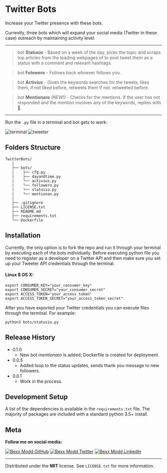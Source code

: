 # Twitter Bots
Increase your Twitter presence with these bots.

Currently, three bots which will expand your social media (Twitter in these case) outreach by maintaining activity level.

-----
> bot **Statusio** - Based on a week of the day, picks the topic and scraps top articles from the leading webpages of to post tweet them as a status with a comment and relevant hashtags.

> bot **Folowero** - Follows back whoever follows you.

> bot **Activius** - Given the keywords searches for the tweets, likes them, if not liked before, retweets them if not. retweeted before.

> bot **Mentionaro** _(NEW!)_ - Checks for the mentions. If the user has not responded and the mention involves any of the keywords, replies with 💯.

------
Run the `.py` file in a terminal and bot gets to work:

![terminal](https://media1.giphy.com/media/f94ATwIosgMFG5xwjs/giphy.gif)
![tweeter](https://media0.giphy.com/media/gLbiraGzJQFuPN0WOH/giphy.gif)

## Folders Structure
```
TwitterBots/
   |
   ├── bots/
   |    ├── cfg.py
   |    ├── dayandtime.py
   |    └── activius.py
   |    └── followero.py
   |    └── statusio.py
   |    └── mentionao.py
   |
   ├── .gitignore
   ├── LICENSE.txt
   ├── README.md
   ├── requirements.txt
   └── Dockerfile
```

## Installation

Currently, the only option is to fork the repo and run it through your terminal by executing each of the bots individually.
Before executing python file you need to register as a developer on a Twitter API and then make sure you set up your Tweeter API credentials through the terminal.

#### Linux $ OS X:
```
export CONSUMER_KEY="your_consumer_key"
export CONSUMER_SECRET="your_consumer_secret"
export ACCESS_TOKEN="your_access_token"
export ACCESS_TOKEN_SECRET="your_access_token_secret"
```

After you have exported your Twitter credentials you can execute files through the terminal. For example:
```
python3 bots/statusio.py
```

## Release History
* 0.1.0
   * New bot *mentionaro* is added; Dockerfile is created for deployment.
* 0.0.5
   * Added loop to the status updates, sends thank you message to new followers.
* 0.0.1
   * Work in the process.


## Development Setup

A list of the dependencies is available in the `requirements.txt` file. The majority of packages are included with a standard python 3.5+ install.

## Meta

**Follow me on social media:**

[![Bexx Modd GitHub](https://i.imgur.com/rnEivsV.png)](https://github.com/bexxmodd) [![Bexx Modd Twitter](https://i.imgur.com/BMdn8gX.png)](https://twitter.com/bexxmodd) [![Bexx Modd LinkedIn](https://i.imgur.com/NxflDxM.png)](https://www.linkedin.com/in/bmodebadze/)

---------
Distributed under the **MIT** license. See `LICENSE.txt` for more information.
